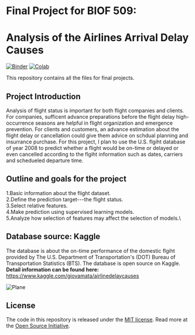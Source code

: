 # Final Project for BIOF 509:
# Analysis of the Airlines Arrival Delay Causes

[![Binder](https://mybinder.org/badge_logo.svg)](https://mybinder.org/v2/gh/Wolfking2015/final-project/master?urlpath=lab/tree/final-project.ipynb)
[![Colab](https://colab.research.google.com/assets/colab-badge.svg)](https://colab.research.google.com/github/Wolfking2015/final-project/blob/master/final-project.ipynb)

This repository contains all the files for final projects.

## Project Introduction
Analysis of flight status is important for both flight companies and clients. For companies, sufficent advance preparations before the flight delay high-occurrence seasons are helpful in flight organization and emergence prevention. For clients and customers, an advance estimation about the flight delay or cancellation could give them advice on schdual planning and insurrance purchase. For this project, I plan to use the U.S. flgiht database of year 2008 to predict whether a flight would be on-time or delayed or even cancelled according to the flgiht information such as dates, carriers and schedueled departure time.

## Outline and goals for the project
1.Basic information about the flight dataset.\
2.Define the prediction target---the flight status.\
3.Select relative features.\
4.Make prediction using supervised learning models.\
5.Analyze how selection of features may affect the selection of models.\

## Database source: Kaggle
The database is about the on-time performance of the domestic flgiht provided by The U.S. Department of Transportation's (DOT) Bureau of Transportation Statistics (BTS). The database is open source on Kaggle. \
**Detail information can be found here:** \
<https://www.kaggle.com/giovamata/airlinedelaycauses>

![Plane](https://opensource.com/sites/default/files/styles/image-full-size/public/lead-images/plane_travel_world_international.png?itok=jG3sYPty)


## License

The code in this repository is released under the [MIT license](LICENSE-CODE). Read more at the [Open Source Initiative](https://opensource.org/licenses/MIT).

